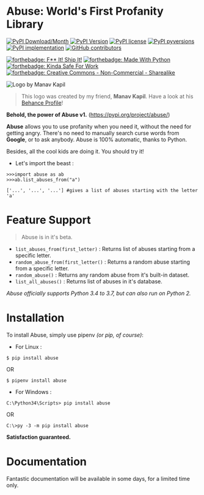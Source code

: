 # Abuse: World's First Profanity Library

[![PyPI Download/Month](https://img.shields.io/pypi/dm/abuse.svg)](https://pypi.python.org/pypi/abuse/)
[![PyPI Version](https://img.shields.io/pypi/v/abuse.svg)](https://pypi.python.org/pypi/abuse/)
[![PyPI license](https://img.shields.io/pypi/l/abuse.svg)](https://pypi.python.org/pypi/abuse/)
[![PyPI pyversions](https://img.shields.io/pypi/pyversions/abuse.svg)](https://pypi.python.org/pypi/abuse/)
[![PyPI implementation](https://img.shields.io/pypi/implementation/abuse.svg)](https://pypi.python.org/pypi/abuse/)
[![GitHub contributors](https://img.shields.io/github/contributors/0x48piraj/abuse.svg)](https://GitHub.com/0x48piraj/abuse/graphs/contributors/)




[![forthebadge: F** It! Ship It!](https://forthebadge.com/images/badges/fuck-it-ship-it.svg)](https://forthebadge.com) [![forthebadge: Made With Python](https://forthebadge.com/images/badges/made-with-python.svg)](https://forthebadge.com) [![forthebadge: Kinda Safe For Work](https://forthebadge.com/images/badges/kinda-sfw.svg)](https://forthebadge.com) [![forthebadge: Creative Commons - Non-Commercial - Sharealike](https://forthebadge.com/images/badges/cc-nc-sa.svg)](https://forthebadge.com)

![Logo by Manav Kapil](https://i.imgur.com/lxNi789.png)

> This logo was created by my friend, **Manav Kapil**. Have a look at his [Behance Profile](https://www.behance.net/manavkapil6a3a)!

**Behold, the power of Abuse v1.** (https://pypi.org/project/abuse/)

**Abuse** allows you to use profanity when you need it, without the need for getting angry. There's no need to manually search curse words from **Google**, or to ask anybody. Abuse is 100% automatic, thanks to Python.

Besides, all the cool kids are doing it. You should try it!

- Let's import the beast :

```
>>>import abuse as ab
>>>ab.list_abuses_from("a")

['...', '...', '...'] #gives a list of abuses starting with the letter 'a'
```

# Feature Support

> Abuse is in it's beta.

- `list_abuses_from(first_letter)` : Returns list of abuses starting from a specific letter.
- `random_abuse_from(first_letter()` : Returns a random abuse starting from a specific letter.
- `random_abuse()` : Returns any random abuse from it's built-in dataset.
- `list_all_abuses()` : Returns list of abuses in it's database.


_Abuse officially supports Python 3.4 to 3.7, but can also run on Python 2._


# Installation

To install Abuse, simply use pipenv _(or pip, of course)_:

- For Linux :

```
$ pip install abuse
```
OR
```
$ pipenv install abuse
```

- For Windows :

```
C:\Python34\Scripts> pip install abuse
```
OR
```
C:\>py -3 -m pip install abuse
```

**Satisfaction guaranteed.**



# Documentation
Fantastic documentation will be available in some days, for a limited time only.

